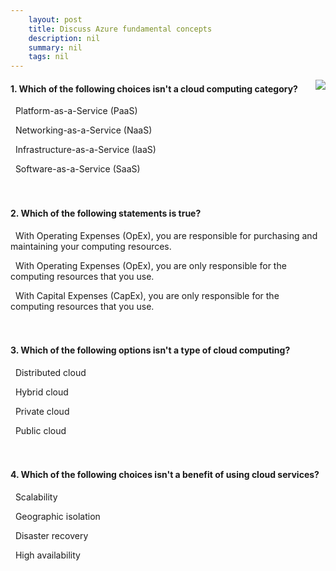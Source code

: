 ```yaml
---
    layout: post
    title: Discuss Azure fundamental concepts 
    description: nil
    summary: nil
    tags: nil
---
```



 <a target="_blank" href="https://docs.microsoft.com/en-us/learn/modules/fundamental-azure-concepts/knowledge-check/"><i class="fas fa-external-link-alt"></i> </a>
 <img align="right" src="https://docs.microsoft.com/en-us/learn/achievements/fundamental-azure-concepts.svg">
####  1. Which of the following choices isn't a cloud computing category?


<i class='far fa-square'></i> &nbsp;&nbsp;Platform-as-a-Service (PaaS)

<i class='fas fa-check-square' style='color: Dodgerblue;'></i> &nbsp;&nbsp;Networking-as-a-Service (NaaS)

<i class='far fa-square'></i> &nbsp;&nbsp;Infrastructure-as-a-Service (IaaS)

<i class='far fa-square'></i> &nbsp;&nbsp;Software-as-a-Service (SaaS)
<br />
<br />
<br />

####  2. Which of the following statements is true?


<i class='far fa-square'></i> &nbsp;&nbsp;With Operating Expenses (OpEx), you are responsible for purchasing and maintaining your computing resources.

<i class='fas fa-check-square' style='color: Dodgerblue;'></i> &nbsp;&nbsp;With Operating Expenses (OpEx), you are only responsible for the computing resources that you use.

<i class='far fa-square'></i> &nbsp;&nbsp;With Capital Expenses (CapEx), you are only responsible for the computing resources that you use.
<br />
<br />
<br />

####  3. Which of the following options isn't a type of cloud computing?


<i class='fas fa-check-square' style='color: Dodgerblue;'></i> &nbsp;&nbsp;Distributed cloud

<i class='far fa-square'></i> &nbsp;&nbsp;Hybrid cloud

<i class='far fa-square'></i> &nbsp;&nbsp;Private cloud

<i class='far fa-square'></i> &nbsp;&nbsp;Public cloud
<br />
<br />
<br />

####  4. Which of the following choices isn't a benefit of using cloud services?


<i class='far fa-square'></i> &nbsp;&nbsp;Scalability

<i class='fas fa-check-square' style='color: Dodgerblue;'></i> &nbsp;&nbsp;Geographic isolation

<i class='far fa-square'></i> &nbsp;&nbsp;Disaster recovery

<i class='far fa-square'></i> &nbsp;&nbsp;High availability
<br />
<br />
<br />
